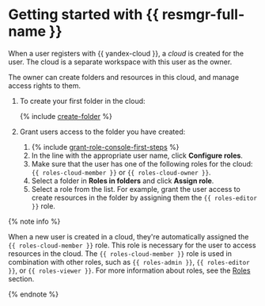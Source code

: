 # Getting started with {{ resmgr-full-name }}

When a user registers with {{ yandex-cloud }}, a _cloud_ is created for the user. The cloud is a separate workspace with this user as the owner.

The owner can create folders and resources in this cloud, and manage access rights to them.

1. To create your first folder in the cloud:

    {% include [create-folder](../_includes/create-folder.md) %}

2. Grant users access to the folder you have created:
    1. {% include [grant-role-console-first-steps](../_includes/iam/grant-role-console-first-steps.md) %}
    1. In the line with the appropriate user name, click **Configure roles**.
    1. Make sure that the user has one of the following roles for the cloud: `{{ roles-cloud-member }}` or `{{ roles-cloud-owner }}`.
    1. Select a folder in **Roles in folders** and click **Assign role**.
    1. Select a role from the list. For example, grant the user access to create resources in the folder by assigning them the `{{ roles-editor }}` role.

{% note info %}

When a new user is created in a cloud, they're automatically assigned the `{{ roles-cloud-member }}` role. This role is necessary for the user to access resources in the cloud. The `{{ roles-cloud-member }}` role is used in combination with other roles, such as `{{ roles-admin }}`, `{{ roles-editor }}`, or `{{ roles-viewer }}`. For more information about roles, see the [Roles](../iam/concepts/access-control/roles.md) section.

{% endnote %}

